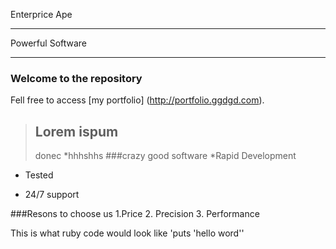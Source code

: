 Enterprice Ape
______________

Powerful Software
_________________

### Welcome to the repository

Fell free to access [my portfolio] (http://portfolio.ggdgd.com).
> ## Lorem ispum
>  donec *hhhshhs 
###crazy good software
*Rapid Development
+ Tested
- 24/7 support

###Resons to choose us
1.Price
2. Precision
3. Performance

This is what ruby code would look like 'puts 'hello word''
